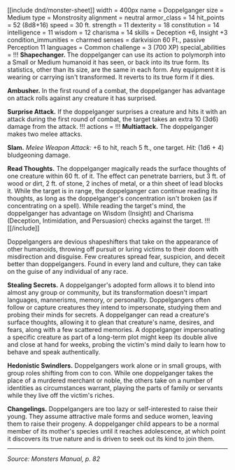[[include dnd/monster-sheet]]
width = 400px
name = Doppelganger
size = Medium
type = Monstrosity
alignment = neutral
armor_class = 14
hit_points = 52 (8d8+16)
speed = 30 ft.
strength = 11
dexterity = 18
constitution = 14
intelligence = 11
wisdom = 12
charisma = 14
skills = Deception +6, Insight +3
condition_immunities = charmed
senses = darkvision 60 Ft., passive Perception 11
languages = Common
challenge = 3 (700 XP)
special_abilities = !!!
**Shapechanger.** The doppelganger can use its action to polymorph into a Small or Medium humanoid it has seen, or back into its true form. Its statistics, other than its size, are the same in each form. Any equipment it is wearing or carrying isn't transformed. It reverts to its true form if it dies.

**Ambusher.** In the first round of a combat, the doppelganger has advantage on attack rolls against any creature it has surprised.

**Surprise Attack.** If the doppelganger surprises a creature and hits it with an attack during the first round of combat, the target takes an extra 10 (3d6) damage from the attack.
!!!
actions = !!!
**Multiattack.** The doppelganger makes two melee attacks.

**Slam.** *Melee Weapon Attack:* +6 to hit, reach 5 ft., one target. *Hit:* (1d6 + 4) bludgeoning damage.

**Read Thoughts.** The doppelganger magically reads the surface thoughts of one creature within 60 ft. of it. The effect can penetrate barriers, but 3 ft. of wood or dirt, 2 ft. of stone, 2 inches of metal, or a thin sheet of lead blocks it. While the target is in range, the doppelganger can continue reading its thoughts, as long as the doppelganger's concentration isn't broken (as if concentrating on a spell). While reading the target's mind, the doppelganger has advantage on Wisdom (Insight) and Charisma (Deception, Intimidation, and Persuasion) checks against the target.
!!!
[[/include]]

Doppelgangers are devious shapeshifters that take on the appearance of other humanoids, throwing off pursuit or luring victims to their doom with misdirection and disguise. Few creatures spread fear, suspicion, and deceit better than doppelgangers. Found in every land and culture, they can take on the guise of any individual of any race. 
 
**Stealing Secrets.** A doppelganger's adopted form allows it to blend into almost any group or community, but its transformation doesn't impart languages, mannerisms, memory, or personality. Doppelgangers often follow or capture creatures they intend to impersonate, studying them and probing their minds for secrets. A doppelganger can read a creature's surface thoughts, allowing it to glean that creature's name, desires, and fears, along with a few scattered memories. A doppelganger impersonating a specific creature as part of a long-term plot might keep its double alive and close at hand for weeks, probing the victim's mind daily to learn how to behave and speak authentically. 
 
**Hedonistic Swindlers.** Doppelgangers work alone or in small groups, with group roles shifting from con to con. While one doppelganger takes the place of a murdered merchant or noble, the others take on a number of identities as circumstances warrant, playing the parts of family or servants while they live off the victim's riches. 
 
**Changelings.** Doppelgangers are too lazy or self-interested to raise their young. They assume attractive male forms and seduce women, leaving them to raise their progeny. A doppelganger child appears to be a normal member of its mother's species until it reaches adolescence, at which point it discovers its true nature and is driven to seek out its kind to join them.

----

*Source: Monsters Manual, p. 82*